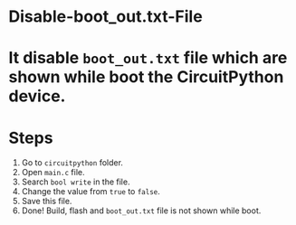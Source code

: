 # Disable-boot_out.txt-File

# It disable `boot_out.txt` file which are shown while boot the CircuitPython device.

# Steps
1. Go to `circuitpython` folder.
2. Open `main.c` file.
3. Search `bool write` in the file.
4. Change the value from `true` to `false`.
5. Save this file.
6. Done! Build, flash and `boot_out.txt` file is not shown while boot.
